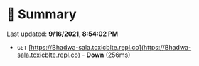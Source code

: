 # 📖 Summary
Last updated: **9/16/2021, 8:54:02 PM**

- `GET` [https://Bhadwa-sala.toxicblte.repl.co](https://Bhadwa-sala.toxicblte.repl.co) - **Down** (256ms)
